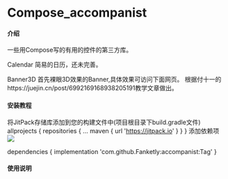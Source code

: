 # Compose_accompanist

#### 介绍
一些用Compose写的有用的控件的第三方库。


Calendar
简易的日历，还未完善。

Banner3D
首先裸眼3D效果的Banner,具体效果可访问下面网页。
根据付十一的https://juejin.cn/post/6992169168938205191教学文章做出。


#### 安装教程
将JitPack存储库添加到您的构建文件中(项目根目录下build.gradle文件)
allprojects {
    repositories {
        ...
        maven { url 'https://jitpack.io' }
    }
}
添加依赖项
[![](https://jitpack.io/v/Fanketly/accompanist.svg)](https://jitpack.io/#Fanketly/accompanist)

dependencies {
   implementation 'com.github.Fanketly:accompanist:Tag'
}



#### 使用说明


